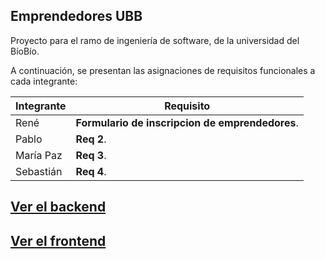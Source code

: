 ## Emprendedores UBB
Proyecto para el ramo de ingeniería de software, de la universidad del BíoBío.


A continuación, se presentan las asignaciones de requisitos funcionales a cada integrante:

| Integrante    | Requisito     |
| ------------- | ------------- |
| René          | **Formulario de inscripcion de emprendedores**.    |
| Pablo         | **Req 2**.    |
| María Paz     | **Req 3**.    |
| Sebastián     | **Req 4**.    | 

## [Ver el backend](./backend/Backend.md)
## [Ver el frontend](./frontend/Frontend.md)
